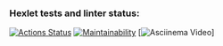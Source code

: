 ### Hexlet tests and linter status:
[![Actions Status](https://github.com/AleksandrPiatin/python-project-49/workflows/hexlet-check/badge.svg)](https://github.com/AleksandrPiatin/python-project-49/actions)
[![Maintainability](https://api.codeclimate.com/v1/badges/abbf392010af36394380/maintainability)](https://codeclimate.com/github/AleksandrPiatin/python-project-49/maintainability)
[![Asciinema Video](https://asciinema.org/a/BBF80G10KdmjJ2FJm9HYJoTcb)]